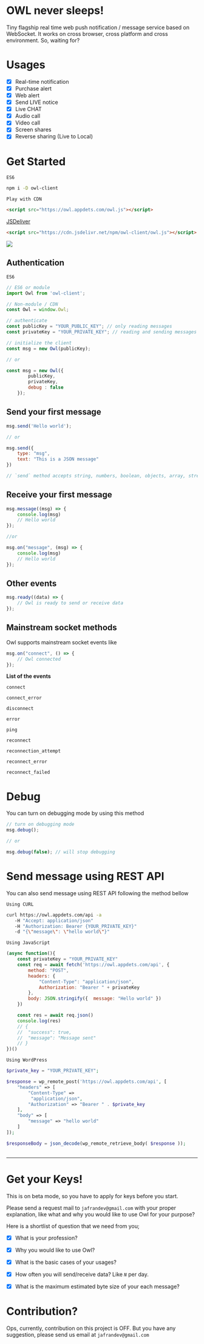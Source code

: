 # OWL never sleeps!
Tiny flagship real time web push notification / message service based on WebSocket. It works on cross browser, cross platform and cross environment. So, waiting for?

# Usages
- [x] Real-time notification
- [x] Purchase alert
- [x] Web alert
- [x] Send LIVE notice
- [x] Live CHAT
- [x] Audio call
- [x] Video call
- [x] Screen shares
- [x] Reverse sharing (Live to Local)
# Get Started

`ES6`
```bash
npm i -D owl-client
```

`Play with CDN`
```html
<script src="https://owl.appdets.com/owl.js"></script>
```

[JSDeliver]() 
```html
<script src="https://cdn.jsdelivr.net/npm/owl-client/owl.js"></script>
```

[![](https://data.jsdelivr.com/v1/package/npm/owl-client/badge)](https://www.jsdelivr.com/package/npm/owl-client)

## Authentication

`ES6`
```js
// ES6 or module 
import Owl from 'owl-client';

// Non-module / CDN
const Owl = window.Owl;

// authenticate
const publicKey = "YOUR_PUBLIC_KEY"; // only reading messages
const privateKey = "YOUR_PRIVATE_KEY"; // reading and sending messages

// initialize the client
const msg = new Owl(publicKey);

// or 

const msg = new Owl({
        publicKey,
        privateKey,
        debug : false
    });
```

## Send your first message

```js
msg.send('Hello world');

// or 

msg.send({
    type: "msg",
    text: "This is a JSON message"
})

// `send` method accepts string, numbers, boolean, objects, array, stream anything as argument
```

## Receive your first message

```js
msg.message((msg) => {
    console.log(msg)
    // Hello world
});

//or 

msg.on("message", (msg) => {
    console.log(msg)
    // Hello world
});
```

## Other events 
```js
msg.ready((data) => {
    // Owl is ready to send or receive data
});
```

## Mainstream socket methods

Owl supports mainstream socket events like

```js
msg.on("connect", () => {
    // Owl connected
});
```

**List of the events** 
 

`connect`

`connect_error`

`disconnect`

`error`

`ping`

`reconnect`

`reconnection_attempt`

`reconnect_error`

`reconnect_failed`



# Debug

You can turn on debugging mode by using this method
```js
// turn on debugging mode
msg.debug();

// or 

msg.debug(false); // will stop debugging
```

# Send message using REST API

You can also send message using REST API following the method bellow

`Using CURL` 
```bash
curl https://owl.appdets.com/api -a 
   -H "Accept: application/json"
   -H "Authorization: Bearer {YOUR_PRIVATE_KEY}"
   -d "{\"message\": \"hello world\"}" 
```

`Using JavaScript` 
```js
(async function(){
    const privateKey = "YOUR_PRIVATE_KEY"
    const req = await fetch('https://owl.appdets.com/api', {
        method: "POST",
        headers: {
            "Content-Type": "application/json",
            Authorization: "Bearer " + privateKey
        },
        body: JSON.stringify({  message: "Hello world" })
    }) 

    const res = await req.json()
    console.log(res)
    // {
    // 	"success": true,
    // 	"message": "Message sent"
    // }
})()
```

`Using WordPress` 
```php
$private_key = "YOUR_PRIVATE_KEY";

$response = wp_remote_post('https://owl.appdets.com/api', [
    "headers" => [ 
        "Content-Type" =>
         "application/json",
        "Authorization" => "Bearer " . $private_key
    ],
    "body" => [
        "message" => "hello world"
    ]
]); 

$responseBody = json_decode(wp_remote_retrieve_body( $response )); 
 
```


-----

# Get your Keys!
This is on beta mode, so you have to apply for keys before you start. 

Please send a request mail to `jafrandev@gmail.com` with your proper explanation, like what and why you would like to use Owl for your purpose? 

Here is a shortlist of question that we need from you;
- [x] What is your profession?
- [x] Why you would like to use Owl?
- [x] What is the basic cases of your usages?
- [x] How often you will send/receive data? Like *`N`* per day. 
- [x] What is the maximum estimated byte size of your each message?

 
# Contribution?
Ops, currently, contribution on this project is OFF. But you have any suggestion, please send us email at `jafrandev@gmail.com`